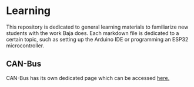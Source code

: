 # Learning

This repository is dedicated to general learning materials to familiarize new students with the work Baja does. Each markdown file is dedicated to a certain topic, such as setting up the Arduino IDE or programming an ESP32 microcontroller.


## CAN-Bus 

CAN-Bus has its own dedicated page which can be accessed [here.](https://github.com/NJIT-Highlander-Racing-Electrical/CAN-Bus)
